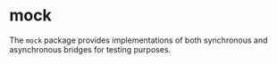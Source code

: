 # mock

The `mock` package provides implementations of both synchronous and asynchronous bridges for testing purposes.